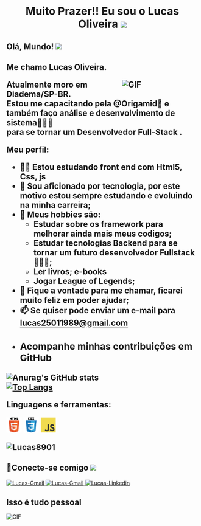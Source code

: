 
<h1 align="center">Muito Prazer!! Eu sou o Lucas Oliveira <img src=https://user-images.githubusercontent.com/69019626/121617143-bb0c6e00-ca3a-11eb-83b4-7cc7feffd65a.gif width="30"></h1>
<h2>Olá, Mundo! <img src=https://github.com/TheDudeThatCode/TheDudeThatCode/blob/master/Assets/Earth.gif width="30"><h2/>


<p align="left" >
Me chamo <b> Lucas Oliveira</b>.
</p>

<img align="right" alt="GIF" src=https://user-images.githubusercontent.com/69019626/121686296-5df2d580-ca97-11eb-8e38-2763a32e5381.gif width="200">

<p align="left" >
Atualmente moro em Diadema/SP-BR.<br />
Estou me capacitando pela @Origamid🐺 e também faço análise e desenvolvimento de sistema👨🏼‍🎓 <br/> para se tornar um <b>Desenvolvedor Full-Stack </b>.
</p>

**Meu perfil:**

- 👩‍💻 Estou estudando front end com **Html5**, **Css**, **js** 
- 💼 Sou aficionado por tecnologia, por este motivo estou sempre estudando e evoluindo na minha carreira;
- 👾 Meus hobbies são: 
  - Estudar sobre os framework para melhorar ainda mais meus codigos; 
  - Estudar tecnologias Backend para se tornar um futuro desenvolvedor Fullstack 👨🏽‍💻;
  - Ler livros; e-books
  - Jogar League of Legends;
- 💬 Fique a vontade para me chamar, ficarei muito feliz em poder ajudar;
- 📫 Se quiser pode enviar um e-mail para lucas25011989@gmail.com <br/>
- ### Acompanhe minhas contribuições em GitHub

 ![Anurag's GitHub stats](https://github-readme-stats.vercel.app/api?username=Lucas8901&show_icons=true&theme=radical) <br/>
 [![Top Langs](https://github-readme-stats.vercel.app/api/top-langs/?username=Lucas8901&show_icons=true&theme=radical)](https://github.com/Lucas8901/github-readme-stats)

**Linguagens e ferramentas:**  

<p align="left">
<img src="https://raw.githubusercontent.com/devicons/devicon/master/icons/html5/html5-original-wordmark.svg" alt="html5" width="40" height="40"/> 
<img src="https://raw.githubusercontent.com/devicons/devicon/master/icons/css3/css3-original-wordmark.svg" alt="css3" width="40" height="40"/> 
<img src="https://raw.githubusercontent.com/devicons/devicon/master/icons/javascript/javascript-original.svg" alt="javascript" width="40" height="40"/> 
  <p align="left"> <img src="https://komarev.com/ghpvc/?username=Lucas8901" alt="Lucas8901"<p/>
  
</p>

<p align="left">
<h2>🔗Conecte-se comigo <img src=https://user-images.githubusercontent.com/69019626/121693520-9b5b6100-ca9f-11eb-9667-aea4b1578685.gif width="70"></h2>

<a href="https://discord.com/channels/@me" target="_blank">
  <img align="center" alt="Lucas-Gmail"src= "https://img.shields.io/badge/Discord-7289DA?style=for-the-badge&logo=discord&logoColor=white">
</a>

<a href="https://github.com/Lucas8901" target="_blank">
  <img align="center" alt="Lucas-Gmail"src= "https://img.shields.io/badge/GitHub-100000?style=for-the-badge&logo=github&logoColor=white">
</a>

<a href="https://www.linkedin.com/in/lucas-logistica/" target="_blank">
  <img align="center" alt="Lucas-Linkedin" src= "https://img.shields.io/badge/LinkedIn-0077B5?style=for-the-badge&logo=linkedin&logoColor=white" style="max-width:100%;">
</a>

 </p> 
 
  <h2 align="left"> Isso é tudo pessoal</h2>
  <img align="left" alt="GIF" src= "https://user-images.githubusercontent.com/69019626/121718713-fb123600-cab8-11eb-801d-f123eddf291a.gif">

 
 
 
 
 








